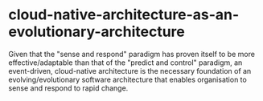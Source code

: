 # cloud-native-architecture-as-an-evolutionary-architecture
Given that the "sense and respond" paradigm has proven itself to be more effective/adaptable than that of the "predict and control" paradigm, an event-driven, cloud-native architecture is the necessary foundation of an evolving/evolutionary software architecture that enables organisation to sense and respond to rapid change.
